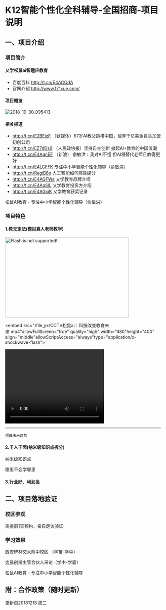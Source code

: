# K12智能个性化全科辅导-全国招商-项目说明

## 一、项目介绍

### 项目简介

#### 乂学松鼠ai智适应教育

- 百度百科 <http://t.cn/E4ACQdA>
- 官网介绍 <http://www.171xue.com/>

#### 项目概览

![2018-10-30_095413](..\file_yx\2018-10-30_095413.jpg)

#### 相关报道

- <http://t.cn/E2BEjzF> （钛媒体）67岁AI教父跳槽中国，放弃千亿美金巨头加盟初创公司
- <http://t.cn/EZ7dDs9> （人民政协报）坚持自主创新 掀起AI+教育的中国浪潮
- <http://t.cn/E4AgnEF> （新浪） 俞敏洪：我对AI不懂 但AI将替代老师且教得更好
- <http://t.cn/E4LGFFK> 专注中小学智能个性化辅导（俞敏洪）
- <http://t.cn/RegiB8o> 人工智能如何高效提分
- <http://t.cn/E4AGFWa> 乂学教育品牌介绍
- <http://t.cn/E4AqSlL> 乂学教育投资方介绍
- <http://t.cn/E4AGxiK> 乂学教育获奖记录

松鼠AI教育 - 专注中小学智能个性化辅导（俞敏洪）



### 项目特色

#### 1.教无定法(模拟真人老师教学)

<object width="400" height="260" data="myswf.swf" type="application/x-shockwave-flash">
<param value="myswf.swf">
<img width="400" height="260" alt="Flash is not supported!" src="noflash.gif">
</object>

<embed src="/file_yx/CCTV松鼠ai：科技改变教育未来.mp4"allowFullScreen="true" quality="high" width="480"height="400" align="middle"allowScriptAccess="always"type="application/x-shockwave-flash"></embed>

<html>
<body>

<video width="320" height="240" controls autoplay>
  <source src="/statics/demosource/movie.ogg" type="video/ogg">
  <source src="/statics/demosource/movie.mp4" type="video/mp4">
  <source src="/statics/demosource/movie.webm" type="video/webm">
  <object data="/statics/demosource/movie.mp4" width="320" height="240">
    <embed width="320" height="240" src="\file_yx\CCTV松鼠ai：科技改变教育未来.mp4">
  </object>
</video>

</body>
</html>

--------------------- 
`项目未来趋势`

#### 2.千人千面(纳米级知识点拆分)

纳米级知识点

[](C:\Users\pengfei\Desktop\乂学教育\v\【项目特色】松鼠ai真正做到千人千面)

哪里不会学哪里



#### 3.行业好、利润高



## 二、项目落地验证

### 校区参观

需提前1天预约，亲自走访验证



###  学习效果

西安碑林交大附中校区    （学苗-学中）

达晨创投主管合伙人采访（学中-学霸）

松鼠AI教育 - 专注中小学智能个性化辅导

## 附：合作政策（随时更新）

更新自20181218 周二


